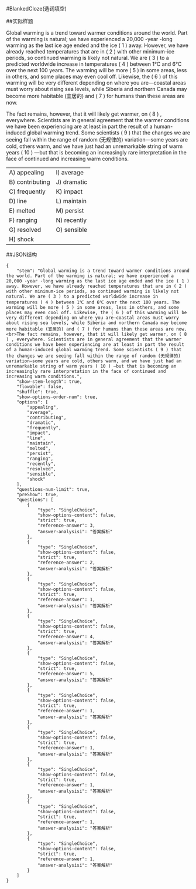 #BlankedCloze(选词填空)

##实际样题

Global warming is a trend toward warmer conditions around the world. Part of the warming is natural; we have experienced a 20,000 -year -long warming as the last ice age ended and the ice ( 1 ) away. However, we have already reached temperatures that are in ( 2 ) with other minimum-ice periods, so continued warming is likely not natural. We are ( 3 ) to a predicted worldwide increase in temperatures ( 4 ) between 1℃ and 6℃ over the next 100 years. The warming will be more ( 5 ) in some areas, less in others, and some places may even cool off. Likewise, the ( 6 ) of this warming will be very different depending on where you are—coastal areas must worry about rising sea levels, while Siberia and northern Canada may become more habitable (宜居的) and ( 7 ) for humans than these areas are now.

The fact remains, however, that it will likely get warmer, on ( 8 ) , everywhere. Scientists are in general agreement that the warmer conditions we have been experiencing are at least in part the result of a human-induced global warming trend. Some scientists ( 9 ) that the changes we are seeing fall within the range of random (无规律的) variation—some years are cold, others warm, and we have just had an unremarkable string of warm years ( 10 ) —but that is becoming an increasingly rare interpretation in the face of continued and increasing warm conditions.

<table>
	<tr>
		<td>A) appealing</td>
		<td>I) average</td>
	</tr>
	<tr>
		<td>B) contributing</td>
		<td>J) dramatic</td>
	</tr>
	<tr>
		<td>C) frequently</td>
		<td>K) impact</td>
	</tr>
	<tr>
		<td>D) line</td>
		<td>L) maintain</td>
	</tr>
	<tr>
		<td>E) melted</td>
		<td>M) persist</td>
	</tr>
	<tr>
		<td>F) ranging</td>
		<td>N) recently</td>
	</tr>
	<tr>
		<td>G) resolved</td>
		<td>O) sensible</td>
	</tr>
	<tr>
		<td>H) shock</td>
		<td></td>
	</tr>
</table>


##JSON结构

	{
		"stem": "Global warming is a trend toward warmer conditions around the world. Part of the warming is natural; we have experienced a 20,000 -year -long warming as the last ice age ended and the ice ( 1 ) away. However, we have already reached temperatures that are in ( 2 ) with other minimum-ice periods, so continued warming is likely not natural. We are ( 3 ) to a predicted worldwide increase in temperatures ( 4 ) between 1℃ and 6℃ over the next 100 years. The warming will be more ( 5 ) in some areas, less in others, and some places may even cool off. Likewise, the ( 6 ) of this warming will be very different depending on where you are—coastal areas must worry about rising sea levels, while Siberia and northern Canada may become more habitable (宜居的) and ( 7 ) for humans than these areas are now. <br>The fact remains, however, that it will likely get warmer, on ( 8 ) , everywhere. Scientists are in general agreement that the warmer conditions we have been experiencing are at least in part the result of a human-induced global warming trend. Some scientists ( 9 ) that the changes we are seeing fall within the range of random (无规律的) variation—some years are cold, others warm, and we have just had an unremarkable string of warm years ( 10 ) —but that is becoming an increasingly rare interpretation in the face of continued and increasing warm conditions.",
		"show-stem-length": true,
		"flowable": false,
		"shuffle": true,
		"show-options-order-num": true,
		"options": [
			"appealing",
			"average",
			"contributing",
			"dramatic",
			"frequently",
			"impact",
			"line",
			"maintain",
			"melted",
			"persist",
			"ranging",
			"recently",
			"resolved",
			"sensible",
			"shock"
		],
		"questions-num-limit": true,
		"preShow": true,
		"questions": [
			{
				"type": "SingleChoice", 
				"show-options-content": false,
				"strict": true,
				"reference-answer": 3,
				"answer-analysisi": "答案解析"
			},
			{
				"type": "SingleChoice", 
				"show-options-content": false,
				"strict": true,
				"reference-answer": 2,
				"answer-analysisi": "答案解析"
			},
			{
				"type": "SingleChoice", 
				"show-options-content": false,
				"strict": true,
				"reference-answer": 1,
				"answer-analysisi": "答案解析"
			},
			{
				"type": "SingleChoice", 
				"show-options-content": false,
				"strict": true,
				"reference-answer": 4,
				"answer-analysisi": "答案解析"
			},
			{
				"type": "SingleChoice", 
				"show-options-content": false,
				"strict": true,
				"reference-answer": 5,
				"answer-analysisi": "答案解析"
			},
			{
				"type": "SingleChoice", 
				"show-options-content": false,
				"strict": true,
				"reference-answer": 1,
				"answer-analysisi": "答案解析"
			},
			{
				"type": "SingleChoice", 
				"show-options-content": false,
				"strict": true,
				"reference-answer": 1,
				"answer-analysisi": "答案解析"
			},
			{
				"type": "SingleChoice", 
				"show-options-content": false,
				"strict": true,
				"reference-answer": 1,
				"answer-analysisi": "答案解析"
			},
			{
				"type": "SingleChoice", 
				"show-options-content": false,
				"strict": true,
				"reference-answer": 1,
				"answer-analysisi": "答案解析"
			},
			{
				"type": "SingleChoice", 
				"show-options-content": false,
				"strict": true,
				"reference-answer": 1,
				"answer-analysisi": "答案解析"
			}
		]
	}
